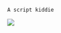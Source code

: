 `A script kiddie`

<a href="https://github.com/anuraghazra/github-readme-stats">
  <img align="center" src="https://github-readme-stats.vercel.app/api?username=akimbo7&theme=radical&show_icons=tru" />
</a>

     
